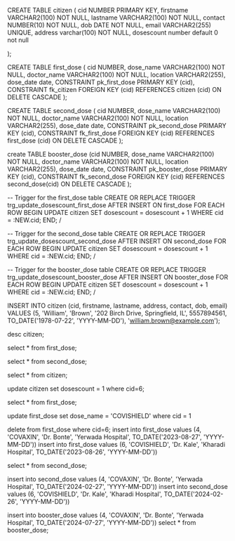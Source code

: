 CREATE TABLE citizen (
    cid NUMBER PRIMARY KEY,
    firstname VARCHAR2(100) NOT NULL,
lastname VARCHAR2(100) NOT NULL,
contact NUMBER(10) NOT NULL,
    dob DATE NOT NULL,
    email VARCHAR2(255) UNIQUE,
address varchar(100) NOT NULL,
dosescount number default 0 not null

);


CREATE TABLE first_dose ( cid NUMBER, dose_name VARCHAR2(100) NOT NULL, doctor_name VARCHAR2(100) NOT NULL, location VARCHAR2(255), dose_date date, CONSTRAINT pk_first_dose PRIMARY KEY (cid), CONSTRAINT fk_citizen FOREIGN KEY (cid) REFERENCES citizen (cid) ON DELETE CASCADE );


CREATE TABLE second_dose ( cid NUMBER, dose_name VARCHAR2(100) NOT NULL, doctor_name VARCHAR2(100) NOT NULL, location VARCHAR2(255), dose_date date, CONSTRAINT pk_second_dose PRIMARY KEY (cid), CONSTRAINT fk_first_dose FOREIGN KEY (cid) REFERENCES first_dose (cid) ON DELETE CASCADE );


create TABLE booster_dose (cid NUMBER, dose_name VARCHAR2(100) NOT NULL, doctor_name VARCHAR2(100) NOT NULL, location VARCHAR2(255), dose_date date, CONSTRAINT pk_booster_dose PRIMARY KEY (cid), CONSTRAINT fk_second_dose FOREIGN KEY (cid) REFERENCES second_dose(cid) ON DELETE CASCADE );

-- Trigger for the first_dose table
CREATE OR REPLACE TRIGGER trg_update_dosescount_first_dose
AFTER INSERT ON first_dose
FOR EACH ROW
BEGIN
  UPDATE citizen
  SET dosescount = dosescount + 1
  WHERE cid = :NEW.cid;
END;
/

-- Trigger for the second_dose table
CREATE OR REPLACE TRIGGER trg_update_dosescount_second_dose
AFTER INSERT ON second_dose
FOR EACH ROW
BEGIN
  UPDATE citizen
  SET dosescount = dosescount + 1
  WHERE cid = :NEW.cid;
END;
/

-- Trigger for the booster_dose table
CREATE OR REPLACE TRIGGER trg_update_dosescount_booster_dose
AFTER INSERT ON booster_dose
FOR EACH ROW
BEGIN
  UPDATE citizen
  SET dosescount = dosescount + 1
  WHERE cid = :NEW.cid;
END;
/




INSERT INTO citizen (cid, firstname, lastname, address, contact, dob, email) VALUES
(5, 'William', 'Brown', '202 Birch Drive, Springfield, IL', 5557894561, TO_DATE('1978-07-22', 'YYYY-MM-DD'), 'william.brown@example.com');


desc citizen;

select * from first_dose;

select * from second_dose;

select * from citizen;

update citizen set dosescount = 1 where cid=6;

select * from first_dose;

update first_dose set dose_name = 'COVISHIELD' where cid = 1

delete from first_dose where cid=6;
insert into first_dose values (4, 'COVAXIN', 'Dr. Bonte', 'Yerwada Hospital', TO_DATE('2023-08-27', 'YYYY-MM-DD'))
insert into first_dose values (6, 'COVISHIELD', 'Dr. Kale', 'Kharadi Hospital', TO_DATE('2023-08-26', 'YYYY-MM-DD'))


select * from second_dose;

insert into second_dose values (4, 'COVAXIN', 'Dr. Bonte', 'Yerwada Hospital', TO_DATE('2024-02-27', 'YYYY-MM-DD'))
insert into second_dose values (6, 'COVISHIELD', 'Dr. Kale', 'Kharadi Hospital', TO_DATE('2024-02-26', 'YYYY-MM-DD'))


insert into booster_dose values (4, 'COVAXIN', 'Dr. Bonte', 'Yerwada Hospital', TO_DATE('2024-07-27', 'YYYY-MM-DD'))
select * from booster_dose;

